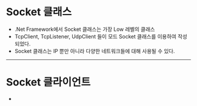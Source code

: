 # Socket 클래스 
- .Net Framework에서 Socket 클래스는 가장 Low 레벨의 클래스 
- TcpClient, TcpListener, UdpClient 들이 모드 Socket 클래스를 이용하여 작성되었다.
- Socket 클래스는 IP 뿐만 아니라 다양한 네트워크들에 대해 사용될 수 있다.
---
# Socket 클라이언트
- 